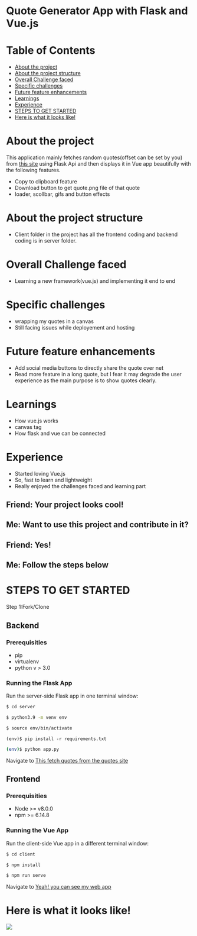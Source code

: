 Quote Generator App with Flask and Vue.js
=====

  # Table of Contents

  * [About the project](#about-the-project)
  * [About the project structure](#about-the-project-structure)
  * [Overall Challenge faced](#overall-challenge-faced)
  * [Specific challenges](#Specific-challenges)
  * [Future feature enhancements](#future-feature-enhancements)
  * [Learnings](#learnings)
  * [Experience](#Experience)
  * [STEPS TO GET STARTED](#STEPS-to-get-started)
  * [Here is what it looks like!](#Here-is-what-it-looks-like)


  # About the project

  This application mainly fetches random quotes(offset can be set by you) from [this site](http://www.quotationspage.com/random.php) using Flask Api and then       displays it in Vue app beautifully with the following features. 

  - Copy to clipboard feature
  - Download button to get quote.png file of that quote
  - loader, scollbar, gifs and button effects

  # About the project structure

  - Client folder in the project has all the frontend coding and backend coding is in server folder.

  # Overall Challenge faced

  - Learning a new framework(vue.js) and implementing it end to end

  # Specific challenges

  - wrapping my quotes in a canvas
  - Still facing issues while deployement and hosting

  # Future feature enhancements

  - Add social media buttons to directly share the quote over net
  - Read more feature in a long quote, but I fear it may degrade the user experience as the main purpose is to show quotes clearly.

  # Learnings

  - How vue.js works
  - canvas tag
  - How flask and vue can be connected

  # Experience

  - Started loving Vue.js
  - So, fast to learn and lightweight
  - Really enjoyed the challenges faced and learning part

  Friend: Your project looks cool!
  ---
  Me: Want to use this project and contribute in it?
  ---
  Friend: Yes!
  ---
  Me: Follow the steps below
  ---

  # STEPS TO GET STARTED

  Step 1:Fork/Clone

  ## Backend

  ### Prerequisities
  - pip
  - virtualenv
  - python v > 3.0

  ### Running the Flask App
  Run the server-side Flask app in one terminal window:

  ```sh
  $ cd server
  ```
  ```sh
  $ python3.9 -m venv env
  ```
  ```sh
  $ source env/bin/activate
  ```
  ```
  (env)$ pip install -r requirements.txt
  ```
  ```sh
  (env)$ python app.py
  ```
  Navigate to [This fetch quotes from the quotes site](http://localhost:5000/quote/random)

  ## Frontend

  ### Prerequisities

  - Node >= v8.0.0
  - npm >= 6.14.8

  ### Running the Vue App
  Run the client-side Vue app in a different terminal window:
  ```sh
  $ cd client
  ```
  ```sh
  $ npm install
  ```
  ```sh
  $ npm run serve
  ```

  Navigate to [Yeah! you can see my web app](http://localhost:8080)

  # Here is what it looks like!
  ![](project.gif)

